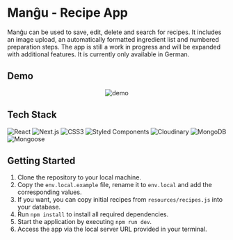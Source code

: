 # Man&gcirc;u - Recipe App

Man&gcirc;u can be used to save, edit, delete and search for recipes. It includes an image upload, an automatically formatted ingredient list and numbered preparation steps. The app is still a work in progress and will be expanded with additional features. It is currently only available in German.

## Demo

<div align="center">
  <img src="https://github.com/user-attachments/assets/1c6eabb9-b9ad-4618-849c-4a977016a851" alt="demo">
</div>

## Tech Stack

![React](https://img.shields.io/badge/React-20232A?style=for-the-badge&logo=react&logoColor=61DAFB)
![Next.js](https://img.shields.io/badge/Next.js-000000?style=for-the-badge&logo=nextdotjs&logoColor=white)
![CSS3](https://img.shields.io/badge/CSS3-1572B6?style=for-the-badge&logo=css3&logoColor=white)
![Styled Components](https://img.shields.io/badge/Styled--Components-DB7093?style=for-the-badge&logo=styled-components&logoColor=white)
![Cloudinary](https://img.shields.io/badge/Cloudinary-3448C5?style=for-the-badge&logo=cloudinary&logoColor=white)
![MongoDB](https://img.shields.io/badge/MongoDB-47A248?style=for-the-badge&logo=mongodb&logoColor=white)
![Mongoose](https://img.shields.io/badge/Mongoose-880000?style=for-the-badge&logoColor=white)

## Getting Started

1. Clone the repository to your local machine.
2. Copy the `env.local.example` file, rename it to `env.local` and add the corresponding values.
3. If you want, you can copy initial recipes from `resources/recipes.js` into your database.
4. Run `npm install` to install all required dependencies.
5. Start the application by executing `npm run dev`.
6. Access the app via the local server URL provided in your terminal.
